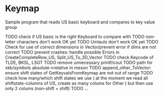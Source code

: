 # Keymap

Sample program that reads US basic keyboard and compares to key value group



TODO check if US basic is the right Keyboard to compare with
TODO non-letter characters don't work OK yet
TODO Umlauts don't work OK yet
TODO Check for use of correct dimensions in Vector/prevent error if dims are not correct
TODO prevent crashes: handle possible Errors in CreateCompleteRow_US, Split_US_To_3D_Vector
TODO check Keycode of TLDE, BKSL, LSGT
TODO remove unnecessary printf/cout
TODO path for xkb/symbols absolute->relative in meson
TODO append_other_ToVector: ensure shift states of GetKeyvalsFromKeymap are not out of range
TODO check how many/which shift states we use ( at the moment we read all shiftstate-columns of US, create as many colums for Other )
     but then use only 2 colums (non-shift + shift)
TODO ...
